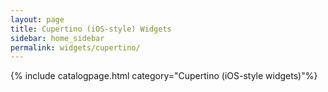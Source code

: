 ```yaml
---
layout: page
title: Cupertino (iOS-style) Widgets
sidebar: home_sidebar
permalink: widgets/cupertino/
---
```

{% include catalogpage.html category="Cupertino (iOS-style widgets)"%}  